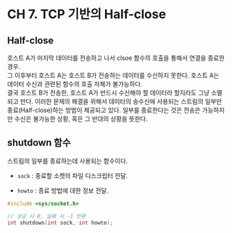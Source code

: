 # CH 7\. TCP 기반의 Half-close

## Half-close

호스트 A가 마지막 데이터를 전송하고 나서 clsoe 함수의 호출을 통해서 연결을 종료한 경우.<br>
그 이후부터 호스트 A는 호스트 B가 전송하는 데이터를 수신하지 못한다. 호스트 A는 데이터 수신과 관련된 함수의 호출 자체가 불가능하다.<br>
결국 호스트 B가 전송한, 호스트 A가 반드시 수신해야 할 데이터라 할지라도 그냥 소멸되고 만다. 이러한 문제의 해결을 위해서 데이터의 송수신에 사용되는 스트림의 일부만 종료(Half-close)하는 방법이 제공되고 있다. 일부를 종료한다는 것은 전송은 가능하지만 수신은 불가능한 상황, 혹은 그 반대의 상황을 뜻한다.

## shutdown 함수

스트림의 일부를 종료하는데 사용되는 함수이다.

- `sock` : 종료할 소켓의 파일 디스크립터 전달.<br>

- `howto` : 종료 방법에 대한 정보 전달.

```c
#include <sys/socket.h>

// 성공 시 0, 실패 시 -1 반환
int shutdown(int sock, int howto);
```
